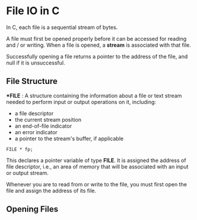 # File IO in C # 

In C, each file is a sequential stream of bytes. 

A file must first be opened properly before it can be accessed for reading and / or writing. When a file is opened, a __stream__ is associated with that file. 

Successfully opening a file returns a pointer to the address of the file, and null if it is unsuccessful. 

## File Structure ## 
__\*FILE__ : A structure containing the information about a file or text stream needed to perform input or output operations on it, including: 
* a file descriptor 
* the current stream position 
* an end-of-file indicator 
* an error indicator 
* a pointer to the stream's buffer, if applicable 

```
FILE * fp;
``` 
This declares a pointer variable of type __FILE__. It is assigned the address of file descriptor, i.e., an area of memory that will be associated with an input or output stream. 

Whenever you are to read from or write to the file, you must first open the file and assign the address of its file. 

## Opening Files ## 

